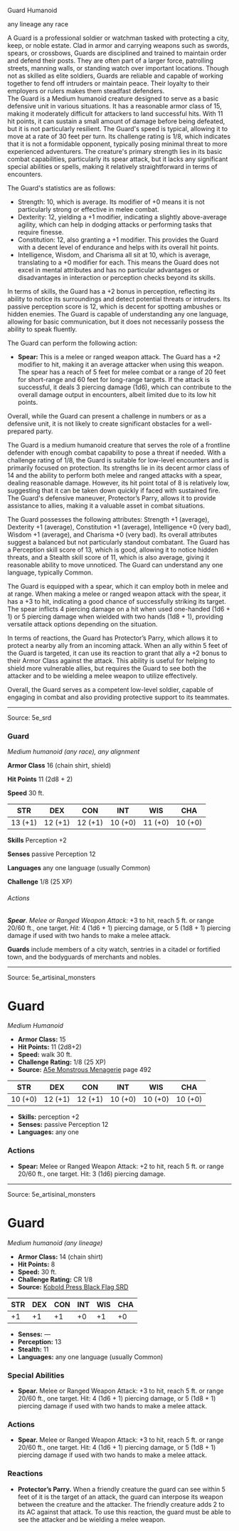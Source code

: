 <MonsterName/>Guard</MonsterName>
<CreatureType/>Humanoid</CreatureType>

<Subtype/>any lineage</Subtype>
<Subtype/>any race</Subtype>
<summary>A Guard is a professional soldier or watchman tasked with protecting a city, keep, or noble estate. Clad in armor and carrying weapons such as swords, spears, or crossbows, Guards are disciplined and trained to maintain order and defend their posts. They are often part of a larger force, patrolling streets, manning walls, or standing watch over important locations. Though not as skilled as elite soldiers, Guards are reliable and capable of working together to fend off intruders or maintain peace. Their loyalty to their employers or rulers makes them steadfast defenders.</summary>

<summary>The Guard is a Medium humanoid creature designed to serve as a basic defensive unit in various situations. It has a reasonable armor class of 15, making it moderately difficult for attackers to land successful hits. With 11 hit points, it can sustain a small amount of damage before being defeated, but it is not particularly resilient. The Guard's speed is typical, allowing it to move at a rate of 30 feet per turn. Its challenge rating is 1/8, which indicates that it is not a formidable opponent, typically posing minimal threat to more experienced adventurers. The creature's primary strength lies in its basic combat capabilities, particularly its spear attack, but it lacks any significant special abilities or spells, making it relatively straightforward in terms of encounters.</summary>

<detail>

The Guard's statistics are as follows:

- Strength: 10, which is average. Its modifier of +0 means it is not particularly strong or effective in melee combat.
- Dexterity: 12, yielding a +1 modifier, indicating a slightly above-average agility, which can help in dodging attacks or performing tasks that require finesse.
- Constitution: 12, also granting a +1 modifier. This provides the Guard with a decent level of endurance and helps with its overall hit points.
- Intelligence, Wisdom, and Charisma all sit at 10, which is average, translating to a +0 modifier for each. This means the Guard does not excel in mental attributes and has no particular advantages or disadvantages in interaction or perception checks beyond its skills.

In terms of skills, the Guard has a +2 bonus in perception, reflecting its ability to notice its surroundings and detect potential threats or intruders. Its passive perception score is 12, which is decent for spotting ambushes or hidden enemies. The Guard is capable of understanding any one language, allowing for basic communication, but it does not necessarily possess the ability to speak fluently.

The Guard can perform the following action:

- **Spear:** This is a melee or ranged weapon attack. The Guard has a +2 modifier to hit, making it an average attacker when using this weapon. The spear has a reach of 5 feet for melee combat or a range of 20 feet for short-range and 60 feet for long-range targets. If the attack is successful, it deals 3 piercing damage (1d6), which can contribute to the overall damage output in encounters, albeit limited due to its low hit points.

Overall, while the Guard can present a challenge in numbers or as a defensive unit, it is not likely to create significant obstacles for a well-prepared party.

The Guard is a medium humanoid creature that serves the role of a frontline defender with enough combat capability to pose a threat if needed. With a challenge rating of 1/8, the Guard is suitable for low-level encounters and is primarily focused on protection. Its strengths lie in its decent armor class of 14 and the ability to perform both melee and ranged attacks with a spear, dealing reasonable damage. However, its hit point total of 8 is relatively low, suggesting that it can be taken down quickly if faced with sustained fire. The Guard's defensive maneuver, Protector’s Parry, allows it to provide assistance to allies, making it a valuable asset in combat situations.

The Guard possesses the following attributes: Strength +1 (average), Dexterity +1 (average), Constitution +1 (average), Intelligence +0 (very bad), Wisdom +1 (average), and Charisma +0 (very bad). Its overall attributes suggest a balanced but not particularly standout combatant. The Guard has a Perception skill score of 13, which is good, allowing it to notice hidden threats, and a Stealth skill score of 11, which is also average, giving it reasonable ability to move unnoticed. The Guard can understand any one language, typically Common.

The Guard is equipped with a spear, which it can employ both in melee and at range. When making a melee or ranged weapon attack with the spear, it has a +3 to hit, indicating a good chance of successfully striking its target. The spear inflicts 4 piercing damage on a hit when used one-handed (1d6 + 1) or 5 piercing damage when wielded with two hands (1d8 + 1), providing versatile attack options depending on the situation.

In terms of reactions, the Guard has Protector’s Parry, which allows it to protect a nearby ally from an incoming attack. When an ally within 5 feet of the Guard is targeted, it can use its reaction to grant that ally a +2 bonus to their Armor Class against the attack. This ability is useful for helping to shield more vulnerable allies, but requires the Guard to see both the attacker and to be wielding a melee weapon to utilize effectively. 

Overall, the Guard serves as a competent low-level soldier, capable of engaging in combat and also providing protective support to its teammates.</detail>



---

Source: 5e_srd

### Guard

*Medium humanoid (any race), any alignment*

**Armor Class** 16 (chain shirt, shield)

**Hit Points** 11 (2d8 + 2)

**Speed** 30 ft.

| STR     | DEX     | CON     | INT     | WIS     | CHA     |
|---------|---------|---------|---------|---------|---------|
| 13 (+1) | 12 (+1) | 12 (+1) | 10 (+0) | 11 (+0) | 10 (+0) |

**Skills** Perception +2

**Senses** passive Perception 12

**Languages** any one language (usually Common)

**Challenge** 1/8 (25 XP)

###### Actions

***Spear***. *Melee or Ranged Weapon Attack:* +3 to hit, reach 5 ft. or range 20/60 ft., one target. *Hit:* 4 (1d6 + 1) piercing damage, or 5 (1d8 + 1) piercing damage if used with two hands to make a melee attack.

**Guards** include members of a city watch, sentries in a citadel or fortified town, and the bodyguards of merchants and nobles.



---

Source: 5e_artisinal_monsters

# Guard

*Medium* *Humanoid*

- **Armor Class:** 15
- **Hit Points:** 11 (2d8+2)
- **Speed:** walk 30 ft.
- **Challenge Rating:** 1/8 (25 XP)
- **Source:** [A5e Monstrous Menagerie](https://enpublishingrpg.com/products/level-up-monstrous-menagerie-a5e) page 492

| STR | DEX | CON | INT | WIS | CHA |
| --- | --- | --- | --- | --- | --- |
| 10 (+0) | 12 (+1) | 12 (+1) | 10 (+0) | 10 (+0) | 10 (+0) |

- **Skills:** perception +2
- **Senses:** passive Perception 12
- **Languages:** any one

### Actions

- **Spear:** Melee or Ranged Weapon Attack: +2 to hit, reach 5 ft. or range 20/60 ft., one target. Hit: 3 (1d6) piercing damage.






---

Source: 5e_artisinal_monsters

# Guard

*Medium humanoid (any lineage)*

- **Armor Class:** 14 (chain shirt)
- **Hit Points:** 8
- **Speed:** 30 ft.
- **Challenge Rating:** CR 1/8
- **Source:** [Kobold Press Black Flag SRD](https://koboldpress.com/black-flag-roleplaying/)

| STR | DEX | CON | INT | WIS | CHA |
| --- | --- | --- | --- | --- | --- |
| +1 | +1 | +1 | +0 | +1 | +0 |

- **Senses:** —
- **Perception:** 13
- **Stealth:** 11
- **Languages:** any one language (usually Common)

### Special Abilities

- **Spear.** Melee or Ranged Weapon Attack: +3 to hit, reach 5 ft. or range 20/60 ft., one target. Hit: 4 (1d6 + 1) piercing damage, or 5 (1d8 + 1) piercing damage if used with two hands to make a melee attack.

### Actions

- **Spear.** Melee or Ranged Weapon Attack: +3 to hit, reach 5 ft. or range 20/60 ft., one target. Hit: 4 (1d6 + 1) piercing damage, or 5 (1d8 + 1) piercing damage if used with two hands to make a melee attack.

### Reactions

- **Protector’s Parry.** When a friendly creature the guard can see within 5 feet of it is the target of an attack, the guard can interpose its weapon between the creature and the attacker. The friendly creature adds 2 to its AC against that attack. To use this reaction, the guard must be able to see the attacker and be wielding a melee weapon.



